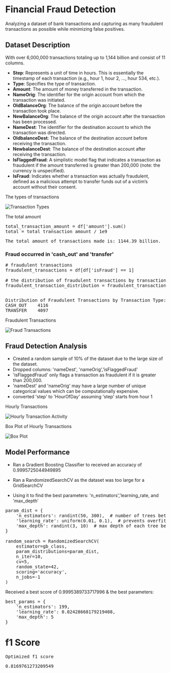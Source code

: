 # Financial Fraud Detection 

Analyzing a dataset of bank transactions and capturing as many fraudulent transactions as possible while minimizing false positives. 

## Dataset Description 

With over 6,000,000 transactions totaling up to 1,144 billion and consist of 11 columns.  

- **Step**: Represents a unit of time in hours. This is essentially the timestamp of each transaction (e.g., hour 1, hour 2, ..., hour 534, etc.).
- **Type**: Specifies the type of transaction.
- **Amount**: The amount of money transferred in the transaction.
- **NameOrig**: The identifier for the origin account from which the transaction was initiated.
- **OldBalanceOrg**: The balance of the origin account before the transaction took place.
- **NewBalanceOrg**: The balance of the origin account after the transaction has been processed.
- **NameDest**: The identifier for the destination account to which the transaction was directed.
- **OldbalanceDest**: The balance of the destination account before receiving the transaction.
- **NewbalanceDest**: The balance of the destination account after receiving the transaction.
- **IsFlaggedFraud**: A simplistic model flag that indicates a transaction as fraudulent if the amount transferred is greater than 200,000 (note: the currency is unspecified).
- **IsFraud**: Indicates whether a transaction was actually fraudulent, defined as a malicious attempt to transfer funds out of a victim’s account without their consent.

The types of transactions 

![Transaction Types](https://github.com/myCanaless/financial_fruad/assets/96447448/c02921f8-8b5a-49b9-b216-73e1bf9f2ffd)

The total amount 
<pre>
total_transaction_amount = df['amount'].sum()
total = total_transaction_amount / 1e9
</pre>
<pre>
The total amount of transactions made is: 1144.39 billion.
</pre>

### Fraud occurred in 'cash_out' and 'transfer'    
<pre>
# fraudulent transactions
fraudulent_transactions = df[df['isFraud'] == 1]

# the distribution of fraudulent transactions by transaction type
fraudulent_transaction_distribution = fraudulent_transactions['type'].value_counts()

</pre>

<pre>
Distribution of Fraudulent Transactions by Transaction Type: type
CASH_OUT    4116
TRANSFER    4097
</pre>

Fraudulent Transactions 

![Fraud Transactions](https://github.com/myCanaless/financial_fruad/assets/96447448/e96e8e6d-d724-42ce-ae4e-b4c0882b36f3)


## Fraud Detection Analysis 
- Created a random sample of 10% of the dataset due to the large size of the dataset.
- Dropped columns: 'nameDest', 'nameOrig','isFlaggedFraud'
- 'isFlaggedFraud' only flags a transaction as fraudulent if it is greater than 200,000. 
- 'nameDest' and 'nameOrig' may have a large number of unique categorical values which can be computationally expensive. 
- converted 'step' to 'HourOfDay' assuming 'step' starts from hour 1

Hourly Transactions 

![Hourly Transaction Activity](https://github.com/myCanaless/financial_fruad/assets/96447448/2c947748-d1b2-4056-a79a-b8191f451836)

Box Plot of Hourly Transactions

![Box Plot](https://github.com/myCanaless/financial_fruad/assets/96447448/02765d6e-2ae4-4171-a01e-a5ecd31b953a)


## Model Performance 

- Ran a Gradient Boosting Classifier to received an accuracy of 0.9995725044949895

- Ran a RandomizedSearchCV as the dataset was too large for a GridSearchCV
- Using it to find the best parameters: 'n_estimators','learning_rate, and 'max_depth'

<pre>
param_dist = {
    'n_estimators': randint(50, 300),  # number of trees between 50 and 500
    'learning_rate': uniform(0.01, 0.1),  # prevents overfitting
    'max_depth': randint(3, 10)  # max depth of each tree between 3 and 10 
}

random_search = RandomizedSearchCV(
    estimator=gb_class, 
    param_distributions=param_dist, 
    n_iter=10, 
    cv=5, 
    random_state=42, 
    scoring='accuracy', 
    n_jobs=-1
)
</pre>
Received a best score of 0.9995389733717996 & the best parameters:  
<pre>
best_params = {
    'n_estimators': 199,
    'learning_rate': 0.02428668179219408,
    'max_depth': 5
}
</pre>

# f1 Score

<pre>
Optimized f1_score 
</pre>
<pre>
0.8169761273209549
</pre>
